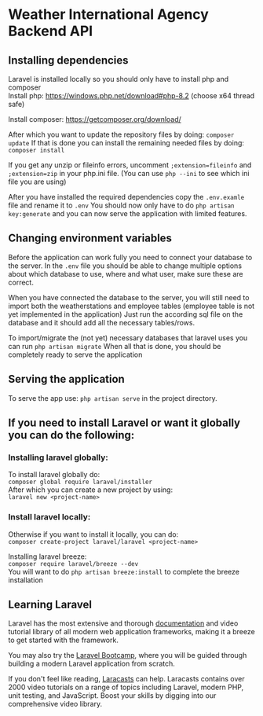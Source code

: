 # Weather International Agency Backend API

## Installing dependencies
Laravel is installed locally so you should only have to install php and composer<br >
Install php: https://windows.php.net/download#php-8.2 (choose x64 thread safe)

Install composer: https://getcomposer.org/download/

After which you want to update the repository files by doing: `composer update`
If that is done you can install the remaining needed files by doing: `composer install`

If you get any unzip or fileinfo errors, uncomment `;extension=fileinfo` and `;extension=zip` in your php.ini file. (You can use `php --ini` to see which ini file you are using)

After you have installed the required dependencies copy the `.env.examle` file and rename it to `.env`
You should now only have to do `php artisan key:generate` and you can now serve the application with limited features.

## Changing environment variables
Before the application can work fully you need to connect your database to the server. 
In the `.env` file you should be able to change multiple options about which database to use, where and what user, make sure these are correct.

When you have connected the database to the server, you will still need to import both the weatherstations and employee tables (employee table is not yet implemented in the application)
Just run the according sql file on the database and it should add all the necessary tables/rows.

To import/migrate the (not yet) necessary databases that laravel uses you can run `php artisan migrate` 
When all that is done, you should be completely ready to serve the application

## Serving the application
To serve the app use: `php artisan serve` in the project directory.

## If you need to install Laravel or want it globally you can do the following:
### Installing laravel globally:

To install laravel globally do: <br >
`composer global require laravel/installer` <br >
After which you can create a new project by using: <br >
`laravel new <project-name>`

### Install laravel locally:

Otherwise if you want to install it locally, you can do: <br >
`composer create-project laravel/laravel <project-name>`

Installing laravel breeze: <br >
`composer require laravel/breeze --dev` <br >
You will want to do `php artisan breeze:install` to complete the breeze installation

## Learning Laravel

Laravel has the most extensive and thorough [documentation](https://laravel.com/docs) and video tutorial library of all modern web application frameworks, making it a breeze to get started with the framework.

You may also try the [Laravel Bootcamp](https://bootcamp.laravel.com), where you will be guided through building a modern Laravel application from scratch.

If you don't feel like reading, [Laracasts](https://laracasts.com) can help. Laracasts contains over 2000 video tutorials on a range of topics including Laravel, modern PHP, unit testing, and JavaScript. Boost your skills by digging into our comprehensive video library.